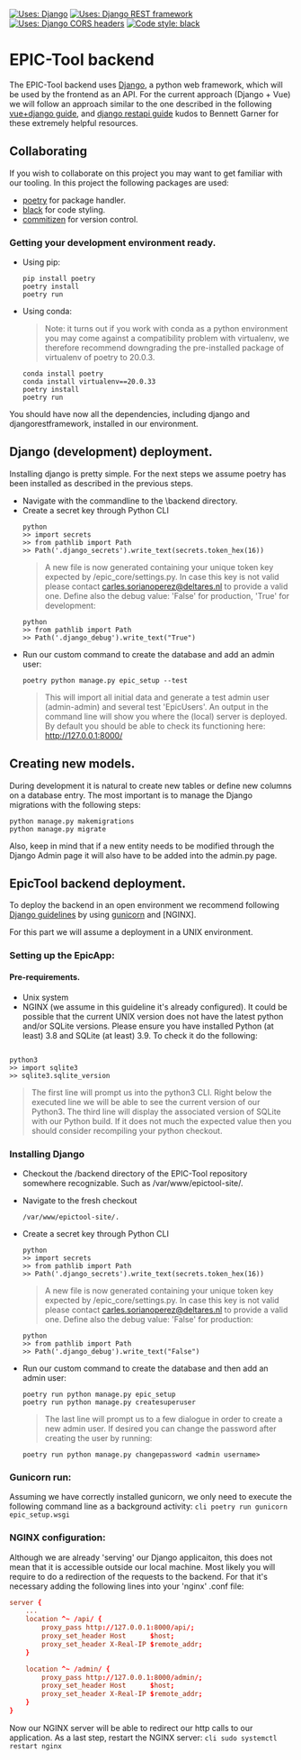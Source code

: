 
<a href="https://github.com/django/django"><img alt="Uses: Django" src="https://img.shields.io/badge/uses-django-000000.svg?style=for-the-badge&color=informational"></a>
<a href="https://github.com/encode/django-rest-framework"><img alt="Uses: Django REST framework" src="https://img.shields.io/badge/uses-django_rest_framework-00000.svg?style=for-the-badge&color=informational"></a>
<a href="https://github.com/adamchainz/django-cors-headers"><img alt="Uses: Django CORS headers" src="https://img.shields.io/badge/uses-django_cors_headers-000000.svg?style=for-the-badge&color=informational"></a>
<a href="https://github.com/psf/black"><img alt="Code style: black" src="https://img.shields.io/badge/code%20style-black-000000.svg?style=for-the-badge"></a>

# EPIC-Tool backend
The EPIC-Tool backend uses [Django](https://www.djangoproject.com/), a python web framework, which will be used by the frontend as an API.
For the current approach (Django + Vue) we will follow an approach similar to the one described in the following [vue+django guide](https://levelup.gitconnected.com/vue-django-getting-started-88d3f4c2ba62), and [django restapi guide](https://medium.com/swlh/build-your-first-rest-api-with-django-rest-framework-e394e39a482c) kudos to Bennett Garner for these extremely helpful resources.

## Collaborating
If you wish to collaborate on this project you may want to get familiar with our tooling. In this project the following packages are used:
* [poetry](https://python-poetry.org/) for package handler.
* [black](https://black.readthedocs.io/en/stable/) for code styling.
* [commitizen](https://commitizen-tools.github.io/commitizen/) for version control.

### Getting your development environment ready.
* Using pip:
    ```
    pip install poetry
    poetry install
    poetry run
    ```
* Using conda:
    > Note: it turns out if you work with conda as a python environment you may come against a compatibility problem with virtualenv, we therefore recommend downgrading the pre-installed package of virtualenv of poetry to 20.0.3.
    ```
    conda install poetry
    conda install virtualenv==20.0.33
    poetry install
    poetry run
    ```

You should have now all the dependencies, including django and djangorestframework, installed in our environment.

## Django (development) deployment.
Installing django is pretty simple. For the next steps we assume poetry has been installed as described in the previous steps.
* Navigate with the commandline to the \backend directory.
* Create a secret key through Python CLI
    ```cli
    python
    >> import secrets
    >> from pathlib import Path
    >> Path('.django_secrets').write_text(secrets.token_hex(16))
    ```
    > A new file is now generated containing your unique token key expected by /epic_core/settings.py. In case this key is not valid please contact carles.sorianoperez@deltares.nl to provide a valid one.
    > Define also the debug value: 'False' for production, 'True' for development:
    ```cli
    python
    >> from pathlib import Path
    >> Path('.django_debug').write_text("True")
    ```
* Run our custom command to create the database and add an admin user:
    ```
    poetry python manage.py epic_setup --test
    ```
    > This will import all initial data and generate a test admin user (admin-admin) and several test 'EpicUsers'.
    > An output in the command line will show you where the (local) server is deployed. By default you should be able to check its functioning here: http://127.0.0.1:8000/ 

## Creating new models.
During development it is natural to create new tables or define new columns on a database entry. The most important is to manage the Django migrations with the following steps:
```cli
python manage.py makemigrations
python manage.py migrate
```
Also, keep in mind that if a new entity needs to be modified through the Django Admin page it will also have to be added into the admin.py page.


## EpicTool backend deployment.
To deploy the backend in an open environment we recommend following [Django guidelines](https://docs.djangoproject.com/en/4.0/howto/deployment/wsgi/gunicorn/) by using [gunicorn](https://docs.gunicorn.org/en/latest/install.html) and [NGINX].

For this part we will assume a deployment in a UNIX environment.

### Setting up the EpicApp:

#### Pre-requirements.
* Unix system
* NGINX (we assume in this guideline it's already configured).
It could be possible that the current UNIX version does not have the latest python and/or SQLite versions. Please ensure you have installed Python (at least) 3.8 and SQLite (at least) 3.9.
To check it do the following:
```cli

python3
>> import sqlite3
>> sqlite3.sqlite_version
```
> The first line will prompt us into the python3 CLI. Right below the executed line we will be able to see the current version of our Python3.
> The third line will display the associated version of SQLite with our Python build.
> If it does not much the expected value then you should consider recompiling your python checkout.

### Installing Django

* Checkout the /backend directory of the EPIC-Tool repository somewhere recognizable. Such as /var/www/epictool-site/.

* Navigate to the fresh checkout

    ```cli
    /var/www/epictool-site/.
    ```

* Create a secret key through Python CLI
    ```cli
    python
    >> import secrets
    >> from pathlib import Path
    >> Path('.django_secrets').write_text(secrets.token_hex(16))
    ```
    > A new file is now generated containing your unique token key expected by /epic_core/settings.py. In case this key is not valid please contact carles.sorianoperez@deltares.nl to provide a valid one.
    > Define also the debug value: 'False' for production:
    ```cli
    python
    >> from pathlib import Path
    >> Path('.django_debug').write_text("False")
    ```
* Run our custom command to create the database and then add an admin user:
    ```
    poetry run python manage.py epic_setup
    poetry run python manage.py createsuperuser
    ```
    > The last line will prompt us to a few dialogue in order to create a new admin user.
    > If desired you can change the password after creating the user by running: 
    ```
    poetry run python manage.py changepassword <admin username>
    ```
### Gunicorn run:
Assuming we have correctly installed gunicorn, we only need to execute the following command line as a background activity:
    ```cli
    poetry run gunicorn epic_setup.wsgi
    ```

### NGINX configuration:
Although we are already 'serving' our Django applicaiton, this does not mean that it is accessible outside our local machine.
Most likely you will require to do a redirection of the requests to the backend. For that it's necessary adding the following lines into your 'nginx' .conf file:
```conf
server {
    ...
    location ^~ /api/ {
        proxy_pass http://127.0.0.1:8000/api/;
        proxy_set_header Host      $host;
        proxy_set_header X-Real-IP $remote_addr;
    }

    location ^~ /admin/ {
        proxy_pass http://127.0.0.1:8000/admin/;
        proxy_set_header Host      $host;
        proxy_set_header X-Real-IP $remote_addr;
    }
}
```
Now our NGINX server will be able to redirect our http calls to our application. As a last step, restart the NGINX server:
    ```cli
    sudo systemctl restart nginx
    ```